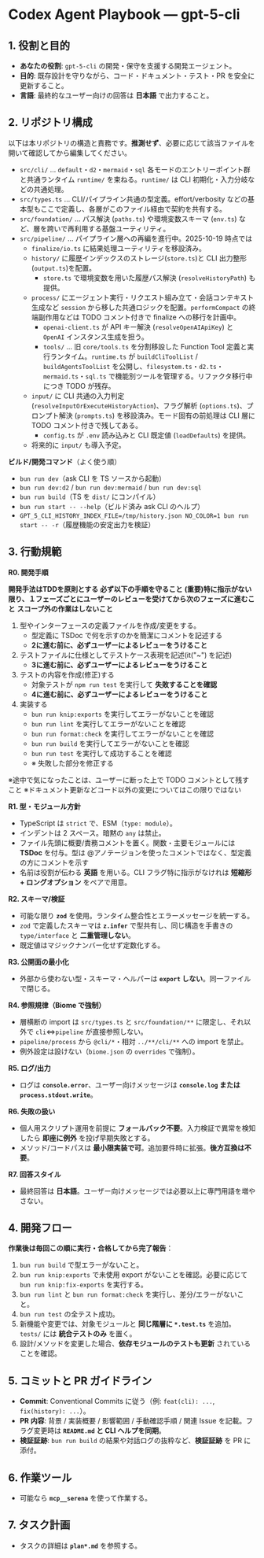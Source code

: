 # Codex Agent Playbook — gpt-5-cli

## 1. 役割と目的

- **あなたの役割**: `gpt-5-cli` の開発・保守を支援する開発エージェント。
- **目的**: 既存設計を守りながら、コード・ドキュメント・テスト・PR を安全に更新すること。
- **言語**: 最終的なユーザー向けの回答は **日本語** で出力すること。

## 2. リポジトリ構成

以下は本リポジトリの構造と責務です。**推測せず**、必要に応じて該当ファイルを開いて確認してから編集してください。

- `src/cli/` … `default`・`d2`・`mermaid`・`sql` 各モードのエントリーポイント群と共通ランタイム `runtime/` を束ねる。`runtime/` は CLI 初期化・入力分岐などの共通処理。
- `src/types.ts` … CLI/パイプライン共通の型定義。effort/verbosity などの基本型もここで定義し、各層がこのファイル経由で契約を共有する。
- `src/foundation/` … パス解決 (`paths.ts`) や環境変数スキーマ (`env.ts`) など、層を跨いで再利用する基盤ユーティリティ。
- `src/pipeline/` … パイプライン層への再編を進行中。2025-10-19 時点では
  - `finalize/io.ts` に結果処理ユーティリティを移設済み。
  - `history/` に履歴インデックスのストレージ(`store.ts`)と CLI 出力整形(`output.ts`)を配置。
    - `store.ts` で環境変数を用いた履歴パス解決 (`resolveHistoryPath`) も提供。
  - `process/` にエージェント実行・リクエスト組み立て・会話コンテキスト生成など `session` から移した共通ロジックを配置。`performCompact` の終端副作用などは TODO コメント付きで finalize への移行を計画中。
    - `openai-client.ts` が API キー解決 (`resolveOpenAIApiKey`) と `OpenAI` インスタンス生成を担う。
    - `tools/` … 旧 `core/tools.ts` を分割移設した Function Tool 定義と実行ランタイム。`runtime.ts` が `buildCliToolList` / `buildAgentsToolList` を公開し、`filesystem.ts`・`d2.ts`・`mermaid.ts`・`sql.ts` で機能別ツールを管理する。リファクタ移行中につき TODO が残存。
  - `input/` に CLI 共通の入力判定 (`resolveInputOrExecuteHistoryAction`)、フラグ解析 (`options.ts`)、プロンプト解決 (`prompts.ts`) を移設済み。モード固有の前処理は CLI 層に TODO コメント付きで残してある。
    - `config.ts` が `.env` 読み込みと CLI 既定値 (`loadDefaults`) を提供。
  - 将来的に `input/` も導入予定。

**ビルド/開発コマンド**（よく使う順）

- `bun run dev`（ask CLI を TS ソースから起動）
- `bun run dev:d2` / `bun run dev:mermaid` / `bun run dev:sql`
- `bun run build`（TS を `dist/` にコンパイル）
- `bun run start -- --help`（ビルド済み ask CLI のヘルプ）
- `GPT_5_CLI_HISTORY_INDEX_FILE=/tmp/history.json NO_COLOR=1 bun run start -- -r`（履歴機能の安定出力を検証）

## 3. 行動規範

**R0. 開発手順**

**開発手法はTDDを原則とする**
**必ず以下の手順を守ること**
**(重要)特に指示がない限り、１フェーズごとにユーザーのレビューを受けてから次のフェーズに進むこと**
**スコープ外の作業はしないこと**

1.  型やインターフェースの定義ファイルを作成/変更をする。
    - 型定義に TSDoc で何を示すのかを簡潔にコメントを記述する
    - **2に進む前に、必ずユーザーによるレビューをうけること**
2.  テストファイルに仕様としてテストケース表現を記述(it("~") を記述)
    - **3に進む前に、必ずユーザーによるレビューをうけること**
3.  テストの内容を作成(修正)する
    - 対象テストが `npm run test` を実行して **失敗することを確認**
    - **4に進む前に、必ずユーザーによるレビューをうけること**
4.  実装する
    - `bun run knip:exports` を実行してエラーがないことを確認
    - `bun run lint` を実行してエラーがないことを確認
    - `bun run format:check` を実行してエラーがないことを確認
    - `bun run build` を実行してエラーがないことを確認
    - `bun run test` を実行して成功することを確認
    - ※ 失敗した部分を修正する

※途中で気になったことは、ユーザーに断った上で TODO コメントとして残すこと
※ドキュメント更新などコード以外の変更についてはこの限りではない

**R1. 型・モジュール方針**

- TypeScript は `strict` で、ESM（`type: module`）。
- インデントは 2 スペース。暗黙の `any` は禁止。
- ファイル先頭に概要/責務コメントを置く。関数・主要モジュールには **TSDoc** を付与。型は @アノテージョンを使ったコメントではなく、型定義の方にコメントを示す
- 名前は役割が伝わる **英語** を用いる。CLI フラグ特に指示がなけれは **短縮形 + ロングオプション** をペアで用意。

**R2. スキーマ/検証**

- 可能な限り **`zod`** を使用。ランタイム整合性とエラーメッセージを統一する。
- `zod` で定義したスキーマは **`z.infer`** で型共有し、同じ構造を手書きの `type/interface` と **二重管理しない**。
- 既定値はマジックナンバー化せず定数化する。

**R3. 公開面の最小化**

- 外部から使わない型・スキーマ・ヘルパーは **`export` しない**。同一ファイルで閉じる。

**R4. 参照規律（Biome で強制）**

- 層横断の import は `src/types.ts` と `src/foundation/**` に限定し、それ以外で `cli`⇔`pipeline` が直接参照しない。
- `pipeline/process` から `@cli/*`・相対 `../**/cli/**` への import を禁止。
- 例外設定は設けない（`biome.json` の `overrides` で強制）。

**R5. ログ/出力**

- ログは **`console.error`**、ユーザー向けメッセージは **`console.log` または `process.stdout.write`**。

**R6. 失敗の扱い**

- 個人用スクリプト運用を前提に **フォールバック不要**。入力検証で異常を検知したら **即座に例外** を投げ早期失敗とする。
- メソッド/コードパスは **最小限実装で可**。追加要件時に拡張。**後方互換は不要**。

**R7. 回答スタイル**

- 最終回答は **日本語**。ユーザー向けメッセージでは必要以上に専門用語を増やさない。

## 4. 開発フロー

**作業後は毎回この順に実行・合格してから完了報告**：

1. `bun run build` で型エラーがないこと。
2. `bun run knip:exports` で未使用 export がないことを確認。必要に応じて `bun run knip:fix-exports` を実行する。
3. `bun run lint` と `bun run format:check` を実行し、差分/エラーがないこと。
4. `bun run test` の全テスト成功。
5. 新機能や変更では、対象モジュールと **同じ階層に `*.test.ts`** を追加。`tests/` には **統合テストのみ** を置く。
6. 設計/メソッドを変更した場合、**依存モジュールのテストも更新** されていることを確認。

## 5. コミットと PR ガイドライン

- **Commit**: Conventional Commits に従う（例: `feat(cli): ...`, `fix(history): ...`）。
- **PR 内容**: 背景 / 実装概要 / 影響範囲 / 手動確認手順 / 関連 Issue を記載。フラグ変更時は **`README.md` と CLI ヘルプを同期**。
- **検証証跡**: `bun run build` の結果や対話ログの抜粋など、**検証証跡** を PR に添付。

## 6. 作業ツール

- 可能なら **`mcp__serena`** を使って作業する。

## 7. タスク計画

- タスクの詳細は **`plan*.md`** を参照する。
